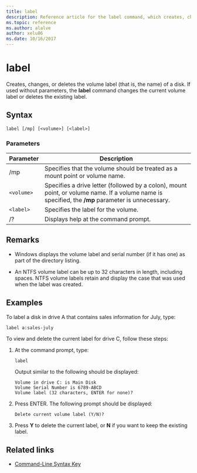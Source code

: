 ```yaml
---
title: label
description: Reference article for the label command, which creates, changes, or deletes the volume label (that is, the name) of a disk.
ms.topic: reference
ms.author: alalve
author: xelu86
ms.date: 10/16/2017
---
```



# label

Creates, changes, or deletes the volume label (that is, the name) of a disk. If used without parameters, the **label** command changes the current volume label or deletes the existing label.

## Syntax

```
label [/mp] [<volume>] [<label>]
```

### Parameters

| Parameter | Description |
| --------- | ----------- |
| /mp | Specifies that the volume should be treated as a mount point or volume name. |
| `<volume>` | Specifies a drive letter (followed by a colon), mount point, or volume name. If a volume name is specified, the **/mp** parameter is unnecessary. |
| `<label>` | Specifies the label for the volume. |
| /? | Displays help at the command prompt. |

## Remarks

- Windows displays the volume label and serial number (if it has one) as part of the directory listing.

- An NTFS volume label can be up to 32 characters in length, including spaces. NTFS volume labels retain and display the case that was used when the label was created.

## Examples

To label a disk in drive A that contains sales information for July, type:

```
label a:sales-july
```

To view and delete the current label for drive C, follow these steps:

1. At the command prompt, type:

   ```
   label
   ```

   Output similar to the following should be displayed:

   ```
   Volume in drive C: is Main Disk
   Volume Serial Number is 6789-ABCD
   Volume label (32 characters, ENTER for none)?
   ```

2. Press ENTER. The following prompt should be displayed:

   ```
   Delete current volume label (Y/N)?
   ```

3. Press **Y** to delete the current label, or **N** if you want to keep the existing label.

## Related links

- [Command-Line Syntax Key](command-line-syntax-key.md)
